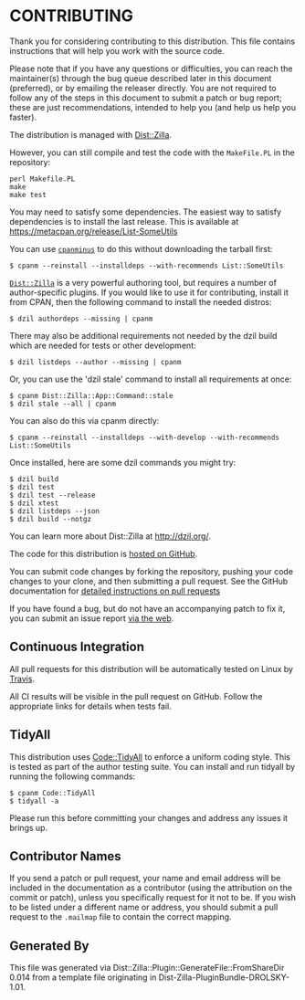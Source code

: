 # CONTRIBUTING

Thank you for considering contributing to this distribution. This file
contains instructions that will help you work with the source code.

Please note that if you have any questions or difficulties, you can reach the
maintainer(s) through the bug queue described later in this document
(preferred), or by emailing the releaser directly. You are not required to
follow any of the steps in this document to submit a patch or bug report;
these are just recommendations, intended to help you (and help us help you
faster).

The distribution is managed with
[Dist::Zilla](https://metacpan.org/release/Dist-Zilla).

However, you can still compile and test the code with the
`MakeFile.PL`
in the repository:

    perl Makefile.PL
    make
    make test


You may need to satisfy some dependencies. The easiest way to satisfy
dependencies is to install the last release. This is available at
https://metacpan.org/release/List-SomeUtils

You can use [`cpanminus`](https://metacpan.org/pod/App::cpanminus) to do this
without downloading the tarball first:

    $ cpanm --reinstall --installdeps --with-recommends List::SomeUtils

[`Dist::Zilla`](https://metacpan.org/pod/Dist::Zilla) is a very powerful
authoring tool, but requires a number of author-specific plugins. If you would
like to use it for contributing, install it from CPAN, then the following
command to install the needed distros:

    $ dzil authordeps --missing | cpanm

There may also be additional requirements not needed by the dzil build which
are needed for tests or other development:

    $ dzil listdeps --author --missing | cpanm

Or, you can use the 'dzil stale' command to install all requirements at once:

    $ cpanm Dist::Zilla::App::Command::stale
    $ dzil stale --all | cpanm

You can also do this via cpanm directly:

    $ cpanm --reinstall --installdeps --with-develop --with-recommends List::SomeUtils

Once installed, here are some dzil commands you might try:

    $ dzil build
    $ dzil test
    $ dzil test --release
    $ dzil xtest
    $ dzil listdeps --json
    $ dzil build --notgz

You can learn more about Dist::Zilla at http://dzil.org/.

The code for this distribution is [hosted on GitHub](https://github.com/houseabsolute/List-SomeUtils).

You can submit code changes by forking the repository, pushing your code
changes to your clone, and then submitting a pull request. See the GitHub
documentation for [detailed instructions on pull
requests](https://help.github.com/articles/creating-a-pull-request)

If you have found a bug, but do not have an accompanying patch to fix it, you
can submit an issue report [via the web](https://github.com/houseabsolute/List-SomeUtils/issues).


## Continuous Integration

All pull requests for this distribution will be automatically tested
on Linux by [Travis](https://travis-ci.org/houseabsolute/List-SomeUtils).

All CI results will be visible in the pull request on GitHub. Follow the
appropriate links for details when tests fail.


## TidyAll

This distribution uses
[Code::TidyAll](https://metacpan.org/release/Code-TidyAll) to enforce a
uniform coding style. This is tested as part of the author testing suite. You
can install and run tidyall by running the following commands:

    $ cpanm Code::TidyAll
    $ tidyall -a

Please run this before committing your changes and address any issues it
brings up.

## Contributor Names

If you send a patch or pull request, your name and email address will be
included in the documentation as a contributor (using the attribution on the
commit or patch), unless you specifically request for it not to be. If you
wish to be listed under a different name or address, you should submit a pull
request to the `.mailmap` file to contain the correct mapping.

## Generated By

This file was generated via Dist::Zilla::Plugin::GenerateFile::FromShareDir 0.014 from a
template file originating in Dist-Zilla-PluginBundle-DROLSKY-1.01.
